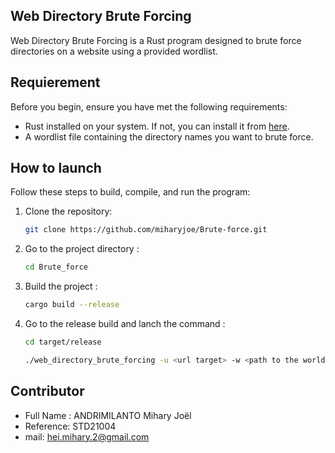 ## Web Directory Brute Forcing
Web Directory Brute Forcing is a Rust program designed to brute force directories on a website using a provided wordlist.

## Requierement

Before you begin, ensure you have met the following requirements:
- Rust installed on your system. If not, you can install it from [here](https://www.rust-lang.org/tools/install).
- A wordlist file containing the directory names you want to brute force.

## How to launch

Follow these steps to build, compile, and run the program:

1. Clone the repository:
   ```bash
   git clone https://github.com/miharyjoe/Brute-force.git
    ```
2. Go to the project directory :
    ```bash
    cd Brute_force
    ```
3. Build the project :
    ```bash
   cargo build --release
    ```
4. Go to the release build and lanch the command :
   ```bash
   cd target/release

   ./web_directory_brute_forcing -u <url target> -w <path to the worldlist>
   ```

## Contributor

- Full Name : ANDRIMILANTO Mihary Joël
- Reference: STD21004
- mail: hei.mihary.2@gmail.com
